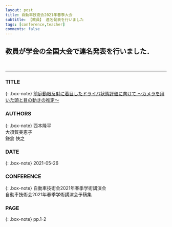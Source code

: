```yaml
---
layout: post
title: 自動車技術会2021年春季大会
subtitle: 【教員】 連名発表を行いました
tags: [conference,teacher]
comments: false
---
```

## 教員が学会の全国大会で連名発表を行いました．
<br>
<hr>

### TITLE

{: .box-note}
[前庭動眼反射に着目したドライバ状態評価に向けて ～カメラを用いた頭と目の動きの推定～](https://tech.jsae.or.jp/paperinfo/ja/content/p202101.077/)


### AUTHORS

{: .box-note}
西本隆平<br>
大須賀美恵子<br>
鎌倉 快之


### DATE

{: .box-note}
2021-05-26


### CONFERENCE

{: .box-note}
自動車技術会2021年春季学術講演会<br>
自動車技術会2021年春季学術講演会予稿集 

### PAGE

{: .box-note}
pp.1-2


